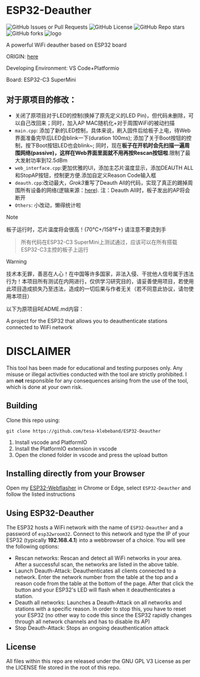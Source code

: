 # ESP32-Deauther
![GitHub Issues or Pull Requests](https://img.shields.io/github/issues/tesa-klebeband/ESP32-Deauther)
![GitHub License](https://img.shields.io/github/license/tesa-klebeband/ESP32-Deauther)
![GitHub Repo stars](https://img.shields.io/github/stars/tesa-klebeband/ESP32-Deauther?style=flat)
![GitHub forks](https://img.shields.io/github/forks/tesa-klebeband/ESP32-Deauther?style=flat)
![logo](https://github.com/user-attachments/assets/4e2ac65f-1b25-4a97-822a-6a91ca71b5be)

A powerful WiFi deauther based on ESP32 board

ORIGIN: [here](https://github.com/tesa-klebeband/ESP32-Deauther)

Developing Environment: VS Code+Platformio

Board: ESP32-C3 SuperMini

## 对于原项目的修改：
* 关闭了原项目对于LED的控制(换掉了原先定义的LED Pin)，但代码未删除，可以自己改回来；同时，加入AP MAC随机化+对于周围WiFi的被动扫描
* `main.cpp`: 添加了新的LED控制，具体来说，刷入固件后给板子上电，待Web界面准备完毕后LED会blink一下(duration 100ms); 添加了关于Boot按钮的控制，按下Boot按钮LED也会blink~; 同时，现在**板子在开机时会先扫描一遍周围网络(passive)，这样在Web界面里面就不用再按Rescan按钮啦**.限制了最大发射功率到12.5dBm
* `web_interface.cpp`:更加优雅的UI，添加主芯片温度显示，添加DEAUTH ALL和StopAP按钮，控制更方便.添加自定义Reason Code输入框
* `deauth.cpp`:改动最大，*Grok3*重写了Deauth All的代码，实现了真正的踢掉周围所有设备的网络(逻辑来源：[here](https://github.com/zRCrackiiN/DeauthKeychain)). 注：Deauth All时，板子发出的AP将会断开
* `Others`: 小改动，懒得统计啦

> [!NOTE]
> 板子运行时，芯片温度将会很高！(70°C+/158°F+) 请注意不要烫到手

> 所有代码在ESP32-C3 SuperMini上测试通过，应该可以在所有搭载ESP32-C3主控的板子上运行

> [!WARNING]
> 技术本无罪，善恶在人心！在中国等许多国家，非法入侵、干扰他人信号属于违法行为！本项目所有测试在内网进行，仅供学习研究目的，请妥善使用项目，若使用此项目造成损失乃至违法，造成的一切后果与作者无关（若不同意此协议，请勿使用本项目）

以下为原项目README.md内容：

A project for the ESP32 that allows you to deauthenticate stations connected to WiFi network
# DISCLAIMER
This tool has been made for educational and testing purposes only. Any misuse or illegal activities conducted with the tool are strictly prohibited. I am **not** responsible for any consequences arising from the use of the tool, which is done at your own risk.
## Building
Clone this repo using:

`git clone https://github.com/tesa-klebeband/ESP32-Deauther`

1) Install vscode and PlatformIO
2) Install the PlatformIO extension in vscode
3) Open the cloned folder in vscode and press the upload button

## Installing directly from your Browser
Open my [ESP32-Webflasher](https://tesa-klebeband.github.io/ESP32-Webflasher) in Chrome or Edge, select `ESP32-Deauther` and follow the listed instructions

## Using ESP32-Deauther
The ESP32 hosts a WiFi network with the name of `ESP32-Deauther` and a password of `esp32wroom32`. Connect to this network and type the IP of your ESP32 (typically **192.168.4.1**) into a webbrowser of a choice. You will see the following options:
* Rescan networks: Rescan and detect all WiFi networks in your area. After a successful scan, the networks are listed in the above table.
* Launch Deauth-Attack: Deauthenticates all clients connected to a network. Enter the network number from the table at the top and a reason code from the table at the bottom of the page. After that click the button and your ESP32's LED will flash when it deauthenticates a station.
* Deauth all networks: Launches a Deauth-Attack on all networks and stations with a specific reason. In order to stop this, you have to reset your ESP32 (no other way to code this since the ESP32 rapidly changes through all network channels and has to disable its AP)
* Stop Deauth-Attack: Stops an ongoing deauthentication attack
## License
All files within this repo are released under the GNU GPL V3 License as per the LICENSE file stored in the root of this repo.
